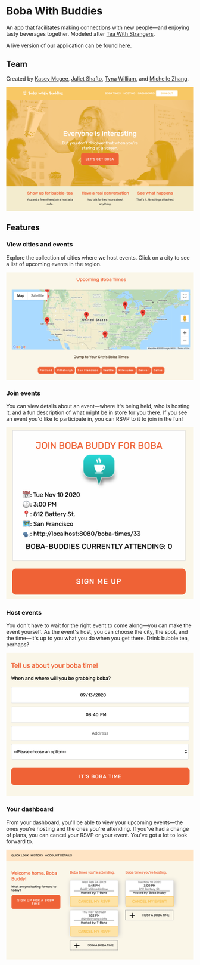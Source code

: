 # Boba With Buddies
An app that facilitates making connections with new people—and enjoying tasty beverages together. Modeled after [Tea With Strangers](http://www.teawithstrangers.com/).

A live version of our application can be found [here](https://boba-with-buddies.herokuapp.com/).

## Team
Created by [Kasey Mcgee](https://github.com/Kmcgee92), [Juliet Shafto](https://github.com/jshafto), [Tyna William](https://github.com/tynawilliam), and [Michelle Zhang](https://github.com/MzLionheart/).

![A picture of our homepage](./documentation/images/homepage.png)


## Features
### View cities and events
Explore the collection of cities where we host events. Click on a city to see a list of upcoming events in the region.

![View cities](./documentation/images/view-cities.png)

### Join events
You can view details about an event—where it's being held, who is hosting it, and a fun description of what might be in store for you there. If you see an event you'd like to participate in, you can RSVP to it to join in the fun!

![Join events feature](./documentation/images/join-event.png)

### Host events
You don't have to wait for the right event to come along—you can make the event yourself. As the event's host, you can choose the city, the spot, and the time—it's up to you what you do when you get there. Drink bubble tea, perhaps?

![Host events feature](./documentation/images/host-events.png)

### Your dashboard
From your dashboard, you'll be able to view your upcoming events—the ones you're hosting and the ones you're attending. If you've had a change of plans, you can cancel your RSVP or your event. You've got a lot to look forward to.

![Dashboard feature](./documentation/images/my-dashboard.png)
